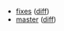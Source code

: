   * [fixes](https://fennecdjay.github.io/gwion-coverage-report/fixes) ([diff](https://fennecdjay.github.io/gwion-coverage-report/fixes/diff.html))
  * [master](https://fennecdjay.github.io/gwion-coverage-report/master) ([diff](https://fennecdjay.github.io/gwion-coverage-report/master/diff.html))
